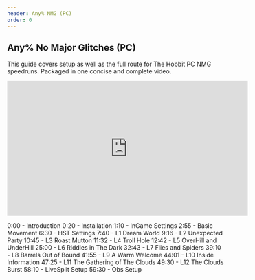 ```yaml
---
header: Any% NMG (PC)
order: 0
---
```


## Any% No Major Glitches (PC)

This guide covers setup as well as the full route for The Hobbit PC NMG speedruns. Packaged in one concise and complete video.

<iframe width="560" height="315" src="https://www.youtube.com/watch?v=zAjNh4RA_44" frameborder="0" allow="accelerometer; autoplay; clipboard-write; encrypted-media; gyroscope; picture-in-picture" allowfullscreen></iframe>

0:00 - Introduction
0:20 - Installation
1:10 - InGame Settings
2:55 - Basic Movement
6:30 - HST Settings
7:40 - L1 Dream World
9:16 - L2 Unexpected Party
10:45 - L3 Roast Mutton
11:32 - L4 Troll Hole
12:42 - L5 OverHill and UnderHill
25:00 - L6 Riddles in The Dark
32:43 - L7 Flies and Spiders
39:10 - L8 Barrels Out of Bound
41:55 - L9 A Warm Welcome
44:01 - L10 Inside Information
47:25 - L11 The Gathering of The Clouds
49:30 - L12 The Clouds Burst
58:10 - LiveSplit Setup
59:30 - Obs Setup